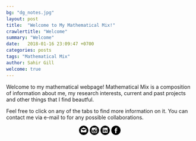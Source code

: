 ```yaml
---
bg: "dg_notes.jpg"
layout: post
title:  "Welcome to My Mathematical Mix!"
crawlertitle: "Welcome"
summary: "Welcome"
date:   2018-01-16 23:09:47 +0700
categories: posts
tags: "Mathematical Mix"
author: Sahir Gill
welcome: true
---
```


Welcome to my mathematical webpage! Mathematical Mix is a composition of information about me, my research interests, current and past projects and other things that I find beautful.

Feel free to click on any of the tabs to find more information on it. You can contact me via e-mail to for any possible collaborations. 
<div align="center">
    <a id="social-links" target="_blank" href="mailto:sahirgill8@gmail.com"><img src="/mail.png" width="auto" title="email" alt="My Email"></a>
    <a id="social-links" target="_blank" href="https://www.instagram.com/sahir8gill/"><img src="/insta.png" width="auto" title="Instagram" alt="My Instagram"></a>
    <a id="social-links" target="_blank" href="https://www.linkedin.com/in/sahir8gill"><img src="/linkin.png" width="auto" title="LinkedIn" alt="My LinkedIn"></a>
    <a id="social-links" target="_blank" href="https://www.facebook.com/sahir.gill.35"><img src="/fb.png" width="auto" title="Facebook" alt="My Facebook"></a>
</div>